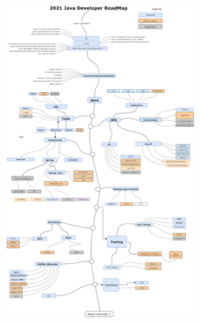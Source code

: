 
![RM](https://github.com/uniondirfolder/JQ/blob/master/src/com/nvv/itstep/hw/d06092021_p2/2021RoadMap.png)
